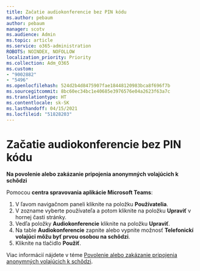 ```yaml
---
title: Začatie audiokonferencie bez PIN kódu
ms.author: pebaum
author: pebaum
manager: scotv
ms.audience: Admin
ms.topic: article
ms.service: o365-administration
ROBOTS: NOINDEX, NOFOLLOW
localization_priority: Priority
ms.collection: Adm_O365
ms.custom:
- "9002882"
- "5496"
ms.openlocfilehash: 524d2b4d8475907fae18448120983bca8f696f7b
ms.sourcegitcommit: 8bc60ec34bc1e40685e3976576e04a2623f63a7c
ms.translationtype: HT
ms.contentlocale: sk-SK
ms.lasthandoff: 04/15/2021
ms.locfileid: "51828203"
---
```

# <a name="start-an-audio-conference-without-a-pin"></a>Začatie audiokonferencie bez PIN kódu

**Na povolenie alebo zakázanie pripojenia anonymných volajúcich k schôdzi**

Pomocou **centra spravovania aplikácie Microsoft Teams**:

1. V ľavom navigačnom paneli kliknite na položku **Používatelia**.
2. V zozname vyberte používateľa a potom kliknite na položku **Upraviť** v hornej časti stránky.
3. Vedľa položky **Audiokonferencie** kliknite na položku **Upraviť**.
4. Na table **Audiokonferencie** zapnite alebo vypnite možnosť **Telefonickí volajúci môžu byť prvou osobou na schôdzi**.
5. Kliknite na tlačidlo **Použiť**.

Viac informácií nájdete v téme [Povolenie alebo zakázanie pripojenia anonymných volajúcich k schôdzi](https://docs.microsoft.com/microsoftteams/start-an-audio-conference-over-the-phone-without-a-pin-in-teams).
